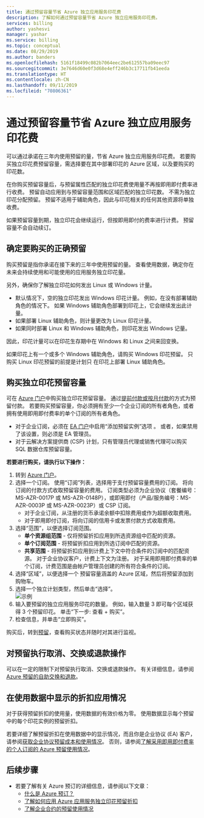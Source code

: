 ```yaml
---
title: 通过预留容量节省 Azure 独立应用服务印花费
description: 了解如何通过预留容量节省 Azure 独立应用服务印花费。
services: billing
author: yashesvi
manager: yashar
ms.service: billing
ms.topic: conceptual
ms.date: 08/29/2019
ms.author: banders
ms.openlocfilehash: 5161f18499c082b7064eec2be612557ba09eec97
ms.sourcegitcommit: 3e7646d60e0f3d68e4eff246b3c17711fb41eeda
ms.translationtype: HT
ms.contentlocale: zh-CN
ms.lasthandoff: 09/11/2019
ms.locfileid: "70806361"
---
```

# <a name="save-costs-for-azure-app-service-isolated-stamp-fee-with-reserved-capacity"></a>通过预留容量节省 Azure 独立应用服务印花费

可以通过承诺在三年内使用预留的量，节省 Azure 独立应用服务印花费。 若要购买独立印花费预留容量，需选择要在其中部署印花的 Azure 区域，以及要购买的印花数。

在你购买预留容量后，与预留属性匹配的独立印花费使用量不再按即用即付费率进行收费。 预留自动应用到与预留容量范围和区域匹配的独立印花数。 不需为独立印花分配预留。 预留不适用于辅助角色，因此与印花相关的任何其他资源将单独收费。

如果预留容量到期，独立印花会继续运行，但按即用即付的费率进行计费。 预留容量不会自动续订。

## <a name="determine-the-right-reservation-to-purchase"></a>确定要购买的正确预留

购买预留是指你承诺在接下来的三年中使用预留的量。 查看使用数据，确定你在未来会持续使用和可能使用的应用服务独立印花量。

另外，确保你了解独立印花如何发出 Linux 或 Windows 计量。

- 默认情况下，空的独立印花发出 Windows 印花计量。 例如，在没有部署辅助角色的情况下。 如果 Windows 辅助角色部署到印花上，它会继续发出此计量。
- 如果部署 Linux 辅助角色，则计量更改为 Linux 印花计量。
- 如果同时部署 Linux 和 Windows 辅助角色，则印花发出 Windows 记量。

因此，印花计量可以在印花生存期中在 Windows 和 Linux 之间来回变换。

如果印花上有一个或多个 Windows 辅助角色，请购买 Windows 印花预留。 只购买 Linux 印花预留的前提是计划只  在印花上部署 Linux 辅助角色。

## <a name="buy-isolated-stamp-reserved-capacity"></a>购买独立印花预留容量

可在 [Azure 门户](https://portal.azure.com/#blade/Microsoft_Azure_Reservations/CreateBlade/referrer/documentation/filters/%7B%22reservedResourceType%22%3A%22AppService%22%7D)中购买独立印花预留容量。 通过[提前付款或按月付款](billing-monthly-payments-reservations.md)的方式为预留付款。 若要购买预留容量，你必须拥有至少一个企业订阅的所有者角色，或者拥有使用即用即付费率的单个订阅的所有者角色。

- 对于企业订阅，必须在 [EA 门户](https://ea.azure.com/)中启用“添加预留实例”选项  。 或者，如果禁用了该设置，则必须是 EA 管理员。
- 对于云解决方案提供商 (CSP) 计划，只有管理员代理或销售代理可以购买 SQL 数据仓库预留容量。

**若要进行购买，请执行以下操作：**

1. 转到 [Azure 门户](https://portal.azure.com/#blade/Microsoft_Azure_Reservations/CreateBlade/referrer/documentation/filters/%7B%22reservedResourceType%22%3A%22AppService%22%7D)。
1. 选择一个订阅。 使用“订阅”列表，选择用于支付预留容量费用的订阅。  将向订阅的付款方式收取预留容量的费用。 订阅类型必须为企业协议（套餐编号：MS-AZR-0017P 或 MS-AZR-0148P），或即用即付（产品/服务编号：MS-AZR-0003P 或 MS-AZR-0023P）或 CSP 订阅。
    - 对于企业订阅，从注册的货币承诺余额中扣除费用或作为超额收取费用。
    - 对于即用即付订阅，将向订阅的信用卡或发票付款方式收取费用。
1. 选择“范围”，以便选择订阅范围。 
    - **单个资源组范围** - 仅将预留折扣应用到所选资源组中匹配的资源。
    - **单个订阅范围** - 将预留折扣应用到所选订阅中匹配的资源。
    - **共享范围** - 将预留折扣应用到计费上下文中符合条件的订阅中的匹配资源。 对于企业协议客户，计费上下文为注册。 对于采用即用即付费率的单个订阅，计费范围是由帐户管理员创建的所有符合条件的订阅。
1. 选择“区域”，以便选择一个  预留容量涵盖的 Azure 区域，然后将预留添加到购物车。
1. 选择一个独立计划类型，然后单击“选择”。   
    ![示例 ](./media/billing-prepay-app-service-isolated-stamp/app-service-isolated-stamp-select.png)
1. 输入要预留的独立应用服务印花的数量。 例如，输入数量 3 即可每个区域获得 3 个预留印花。 单击“下一步:  查看 + 购买”。
1. 检查信息，并单击“立即购买”。 

购买后，转到[预留](https://portal.azure.com/#blade/Microsoft_Azure_Reservations/ReservationsBrowseBlade)，查看购买状态并随时对其进行监视。

## <a name="cancel-exchange-or-refund-reservations"></a>对预留执行取消、交换或退款操作

可以在一定的限制下对预留执行取消、交换或退款操作。 有关详细信息，请参阅 [Azure 预留的自助交换和退款](billing-azure-reservations-self-service-exchange-and-refund.md)。

## <a name="discount-application-shown-in-usage-data"></a>在使用数据中显示的折扣应用情况

对于获得预留折扣的使用量，使用数据的有效价格为零。 使用数据显示每个预留中的每个印花实例的预留折扣。

若要详细了解预留折扣在使用数据中的显示情况，而且你是企业协议 (EA) 客户，请参阅[获取企业协议预留成本和使用情况](billing-understand-reserved-instance-usage-ea.md)。 否则，请参阅[了解采用即用即付费率的个人订阅的 Azure 预留使用情况](billing-understand-reserved-instance-usage.md)。

## <a name="next-steps"></a>后续步骤

- 若要了解有关 Azure 预订的详细信息，请参阅以下文章：
  - [什么是 Azure 预订？](billing-save-compute-costs-reservations.md)
  - [了解如何应用 Azure 应用服务独立印花预留折扣](billing-reservation-discount-app-service-isolated-stamp.md)
  - [了解企业合约的预留使用情况](billing-understand-reserved-instance-usage-ea.md)
